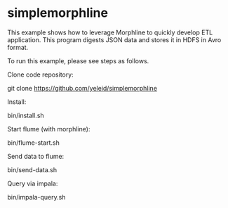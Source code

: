 simplemorphline
===============

This example shows how to leverage Morphline to quickly develop ETL application. This program digests JSON data and stores it in HDFS in Avro format.

To run this example, please see steps as follows.

Clone code repository:

git clone https://github.com/yeleid/simplemorphline

Install:

bin/install.sh

Start flume (with morphline):

bin/flume-start.sh

Send data to flume:

bin/send-data.sh

Query via impala:

bin/impala-query.sh
